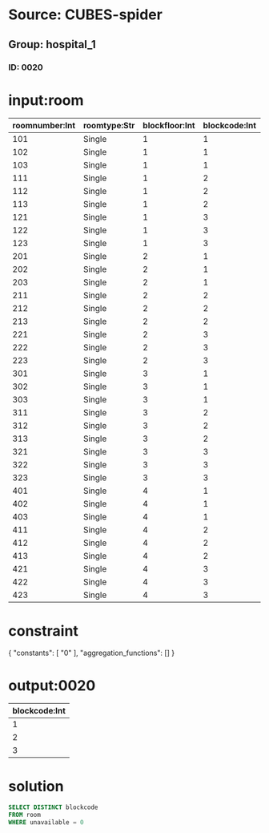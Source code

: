 # Source: CUBES-spider
## Group: hospital_1
### ID: 0020

# input:room

| roomnumber:Int | roomtype:Str | blockfloor:Int | blockcode:Int | unavailable:Str |
|---|---|---|---|---|
| 101 | Single | 1 | 1 | 0 |
| 102 | Single | 1 | 1 | 0 |
| 103 | Single | 1 | 1 | 0 |
| 111 | Single | 1 | 2 | 0 |
| 112 | Single | 1 | 2 | 1 |
| 113 | Single | 1 | 2 | 0 |
| 121 | Single | 1 | 3 | 0 |
| 122 | Single | 1 | 3 | 0 |
| 123 | Single | 1 | 3 | 0 |
| 201 | Single | 2 | 1 | 1 |
| 202 | Single | 2 | 1 | 0 |
| 203 | Single | 2 | 1 | 0 |
| 211 | Single | 2 | 2 | 0 |
| 212 | Single | 2 | 2 | 0 |
| 213 | Single | 2 | 2 | 1 |
| 221 | Single | 2 | 3 | 0 |
| 222 | Single | 2 | 3 | 0 |
| 223 | Single | 2 | 3 | 0 |
| 301 | Single | 3 | 1 | 0 |
| 302 | Single | 3 | 1 | 1 |
| 303 | Single | 3 | 1 | 0 |
| 311 | Single | 3 | 2 | 0 |
| 312 | Single | 3 | 2 | 0 |
| 313 | Single | 3 | 2 | 0 |
| 321 | Single | 3 | 3 | 1 |
| 322 | Single | 3 | 3 | 0 |
| 323 | Single | 3 | 3 | 0 |
| 401 | Single | 4 | 1 | 0 |
| 402 | Single | 4 | 1 | 1 |
| 403 | Single | 4 | 1 | 0 |
| 411 | Single | 4 | 2 | 0 |
| 412 | Single | 4 | 2 | 0 |
| 413 | Single | 4 | 2 | 0 |
| 421 | Single | 4 | 3 | 1 |
| 422 | Single | 4 | 3 | 0 |
| 423 | Single | 4 | 3 | 0 |

# constraint

{
  "constants": [
    "0"
  ],
  "aggregation_functions": []
}

# output:0020

| blockcode:Int |
|---|
| 1 |
| 2 |
| 3 |

# solution

```sql
SELECT DISTINCT blockcode
FROM room
WHERE unavailable = 0
```
